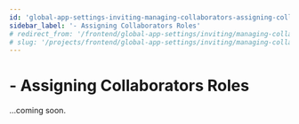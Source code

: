 ```yaml
---
id: 'global-app-settings-inviting-managing-collaborators-assigning-collaborators-roles'
sidebar_label: '- Assigning Collaborators Roles'
# redirect_from: '/frontend/global-app-settings/inviting/managing-collaborators/assigning-collaborators-roles'
# slug: '/projects/frontend/global-app-settings/inviting/managing-collaborators/assigning-collaborators-roles'
---
```


# - Assigning Collaborators Roles

...coming soon.
